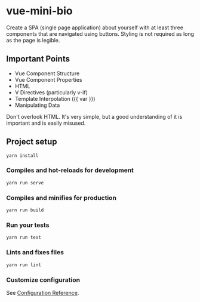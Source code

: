 # vue-mini-bio
Create a SPA (single page application) about yourself with at least three components that are navigated using buttons. Styling is not required as long as the page is legible.

## Important Points
- Vue Component Structure
- Vue Component Properties
- HTML
- V Directives (particularly v-if)
- Template Interpolation ({{ var }})
- Manipulating Data

Don't overlook HTML. It's very simple, but a good understanding of it is important and is easily misused.

## Project setup
```
yarn install
```

### Compiles and hot-reloads for development
```
yarn run serve
```

### Compiles and minifies for production
```
yarn run build
```

### Run your tests
```
yarn run test
```

### Lints and fixes files
```
yarn run lint
```

### Customize configuration
See [Configuration Reference](https://cli.vuejs.org/config/).
